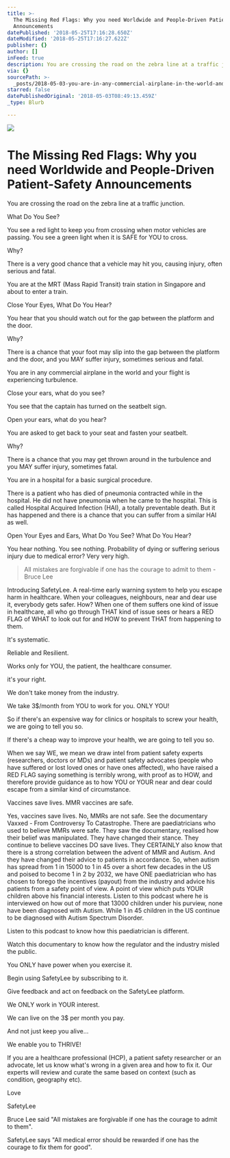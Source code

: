 ```yaml
---
title: >-
  The Missing Red Flags: Why you need Worldwide and People-Driven Patient-Safety
  Announcements
datePublished: '2018-05-25T17:16:28.650Z'
dateModified: '2018-05-25T17:16:27.622Z'
publisher: {}
author: []
inFeed: true
description: You are crossing the road on the zebra line at a traffic junction.
via: {}
sourcePath: >-
  _posts/2018-05-03-you-are-in-any-commercial-airplane-in-the-world-and-your-fli.md
starred: false
datePublishedOriginal: '2018-05-03T08:49:13.459Z'
_type: Blurb

---
```

![](https://the-grid-user-content.s3-us-west-2.amazonaws.com/6905e7dd-1480-498f-9595-2dc2567bf6bd.jpg)

# The Missing Red Flags: Why you need Worldwide and People-Driven Patient-Safety Announcements

You are crossing the road on the zebra line at a traffic junction.

What Do You See?

You see a red light to keep you from crossing when motor vehicles are passing. You see a green light when it is SAFE for YOU to cross.

Why?

There is a very good chance that a vehicle may hit you, causing injury, often serious and fatal.

You are at the MRT (Mass Rapid Transit) train station in Singapore and about to enter a train.

Close Your Eyes, What Do You Hear?

You hear that you should watch out for the gap between the platform and the door. 

Why? 

There is a chance that your foot may slip into the gap between the platform and the door, and you MAY suffer injury, sometimes serious and fatal.

You are in any commercial airplane in the world and your flight is experiencing turbulence.

Close your ears, what do you see?

You see that the captain has turned on the seatbelt sign. 

Open your ears, what do you hear? 

You are asked to get back to your seat and fasten your seatbelt.

Why?

There is a chance that you may get thrown around in the turbulence and you MAY suffer injury, sometimes fatal. 

You are in a hospital for a basic surgical procedure.

There is a patient who has died of pneumonia contracted while in the hospital. He did not have pneumonia when he came to the hospital. This is called Hospital Acquired Infection (HAI), a totally preventable death. But it has happened and there is a chance that you can suffer from a similar HAI as well. 

Open Your Eyes and Ears, What Do You See? What Do You Hear?

You hear nothing. You see nothing. Probability of dying or suffering serious injury due to medical error? Very very high. 
> 
> All mistakes are forgivable if one has the courage to admit to them - Bruce Lee

Introducing SafetyLee. A real-time early warning system to help you escape harm in healthcare. When your colleagues, neighbours, near and dear use it, everybody gets safer. How? When one of them suffers one kind of issue in healthcare, all who go through THAT kind of issue sees or hears a RED FLAG of WHAT to look out for and HOW to prevent THAT from happening to them.

It's systematic.

Reliable and Resilient.

Works only for YOU, the patient, the healthcare consumer.

it's your right.

We don't take money from the industry.

We take 3$/month from YOU to work for you. ONLY YOU!

So if there's an expensive way for clinics or hospitals to screw your health, we are going to tell you so.

If there's a cheap way to improve your health, we are going to tell you so.

When we say WE, we mean we draw intel from patient safety experts (researchers, doctors or MDs) and patient safety advocates (people who have suffered or lost loved ones or have ones affected), who have raised a RED FLAG saying something is terribly wrong, with proof as to HOW, and therefore provide guidance as to how YOU or YOUR near and dear could escape from a similar kind of circumstance.

Vaccines save lives. MMR vaccines are safe.

Yes, vaccines save lives. No, MMRs are not safe. See the documentary Vaxxed - From Controversy To Catastrophe. There are paediatricians who used to believe MMRs were safe. They saw the documentary, realised how their belief was manipulated. They have changed their stance. They continue to believe vaccines DO save lives. They CERTAINLY also know that there is a strong correlation between the advent of MMR and Autism. And they have changed their advice to patients in accordance. So, when autism has spread from 1 in 15000 to 1 in 45 over a short few decades in the US and poised to become 1 in 2 by 2032, we have ONE paediatrician who has chosen to forego the incentives (payout) from the industry and advice his patients from a safety point of view. A point of view which puts YOUR children above his financial interests. Listen to this podcast where he is interviewed on how out of more that 13000 children under his purview, none have been diagnosed with Autism. While 1 in 45 children in the US continue to be diagnosed with Autism Spectrum Disorder.

Listen to this podcast to know how this paediatrician is different.

Watch this documentary to know how the regulator and the industry misled the public.

You ONLY have power when you exercise it.

Begin using SafetyLee by subscribing to it.

Give feedback and act on feedback on the SafetyLee platform.

We ONLY work in YOUR interest.

We can live on the 3$ per month you pay.

And not just keep you alive...

We enable you to THRIVE!

If you are a healthcare professional (HCP), a patient safety researcher or an advocate, let us know what's wrong in a given area and how to fix it. Our experts will review and curate the same based on context (such as condition, geography etc).

Love

SafetyLee

Bruce Lee said "All mistakes are forgivable if one has the courage to admit to them".

SafetyLee says "All medical error should be rewarded if one has the courage to fix them for good".
